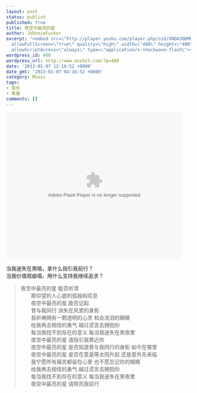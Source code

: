 ```yaml
---
layout: post
status: publish
published: true
title: 夜空中最亮的星
author: JohnnieFucker
excerpt: "<embed src=\"http://player.youku.com/player.php/sid/XNDA3ODM0NTM2/v.swf\"
  allowFullScreen=\"true\" quality=\"high\" width=\"480\" height=\"400\" align=\"middle\"
  allowScriptAccess=\"always\" type=\"application/x-shockwave-flash\"></embed>\r\n\r\n当我迷失在黑暗，拿什么指引我前行？\r\n当我价值观崩塌，用什么支持我继续追求？\r\n"
wordpress_id: 488
wordpress_url: http://www.oushit.com/?p=488
date: '2013-01-07 12:16:52 +0800'
date_gmt: '2013-01-07 04:16:52 +0800'
category: Music
tags:
- 音乐
- 青春
comments: []
---
```

<p><embed src="http://player.youku.com/player.php/sid/XNDA3ODM0NTM2/v.swf" allowFullScreen="true" quality="high" width="480" height="400" align="middle" allowScriptAccess="always" type="application/x-shockwave-flash"></embed></p>
<p>当我迷失在黑暗，拿什么指引我前行？<br />
当我价值观崩塌，用什么支持我继续追求？<br />
<!--break--><a id="more-488"></a></p>
<blockquote><p>
      夜空中最亮的星 能否听清<br />
　　那仰望的人心底的孤独和叹息<br />
　　夜空中最亮的星 能否记起<br />
　　曾与我同行 消失在风里的身影<br />
　　我祈祷拥有一颗透明的心灵 和会流泪的眼睛<br />
　　给我再去相信的勇气 越过谎言去拥抱你<br />
　　每当我找不到存在的意义 每当我迷失在黑夜里<br />
　　夜空中最亮的星 请指引我靠近你<br />
　　夜空中最亮的星 是否知道曾与我同行的身影 如今在哪里<br />
　　夜空中最亮的星 是否在意是等太阳升起 还是意外先来临<br />
　　我宁愿所有痛苦都留在心里 也不愿忘记你的眼睛<br />
　　给我再去相信的勇气 越过谎言去拥抱你<br />
　　每当我找不到存在的意义 每当我迷失在黑夜里<br />
　　夜空中最亮的星 请照亮我前行
</p></blockquote>
